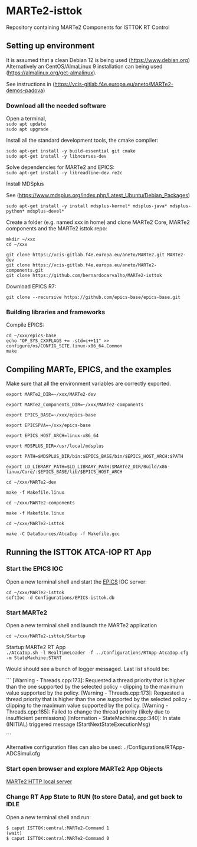 # MARTe2-isttok
Repository containing MARTe2 Components for ISTTOK RT Control

## Setting up environment

It is assumed that a clean Debian 12 is being used (https://www.debian.org)
Alternatively an CentOS/AlmaLinux 9 installation can being used (https://almalinux.org/get-almalinux).

See instructions in (https://vcis-gitlab.f4e.europa.eu/aneto/MARTe2-demos-padova)

### Download all the needed software

Open a terminal,  
`sudo apt update`  
`sudo apt upgrade`

Install all the standard development tools, the cmake compiler:

`sudo apt-get install -y build-essential git cmake`  
`sudo apt-get install -y libncurses-dev`

Solve dependencies for MARTe2 and EPICS:  
`sudo apt-get install -y libreadline-dev re2c`

Install MDSplus

See (https://www.mdsplus.org/index.php/Latest_Ubuntu/Debian_Packages)

`sudo apt-get install -y install mdsplus-kernel* mdsplus-java* mdsplus-python* mdsplus-devel*`

Create a folder (e.g. named xxx in home) and clone MARTe2 Core,  MARTe2 components and the MARTe2 isttok repo:

`mkdir ~/xxx`  
`cd ~/xxx`  

`git clone https://vcis-gitlab.f4e.europa.eu/aneto/MARTe2.git MARTe2-dev`  
`git clone https://vcis-gitlab.f4e.europa.eu/aneto/MARTe2-components.git`  
`git clone https://github.com/bernardocarvalho/MARTe2-isttok`  
      
Download EPICS R7:

`git clone --recursive https://github.com/epics-base/epics-base.git`

### Building libraries and frameworks

Compile EPICS:

`cd ~/xxx/epics-base`  
`echo "OP_SYS_CXXFLAGS += -std=c++11" >> configure/os/CONFIG_SITE.linux-x86_64.Common`  
`make`

## Compiling MARTe, EPICS, and the examples

Make sure that all the environment variables are correctly exported.

`export MARTe2_DIR=~/xxx/MARTe2-dev`

`export MARTe2_Components_DIR=~/xxx/MARTe2-components`

`export EPICS_BASE=~/xxx/epics-base`

`export EPICSPVA=~/xxx/epics-base`

`export EPICS_HOST_ARCH=linux-x86_64`

`export MDSPLUS_DIR=/usr/local/mdsplus`

`export PATH=$MDSPLUS_DIR/bin:$EPICS_BASE/bin/$EPICS_HOST_ARCH:$PATH`

`export LD_LIBRARY_PATH=$LD_LIBRARY_PATH:$MARTe2_DIR/Build/x86-linux/Core/:$EPICS_BASE/lib/$EPICS_HOST_ARCH`

`cd ~/xxx/MARTe2-dev`

`make -f Makefile.linux`

`cd ~/xxx/MARTe2-components`

`make -f Makefile.linux`

`cd ~/xxx/MARTe2-isttok`

`make -C DataSources/AtcaIop -f Makefile.gcc`

## Running the ISTTOK ATCA-IOP RT App

### Start the EPICS IOC

Open a new terminal shell and start the [EPICS](https://epics-controls.org) IOC server:

`cd ~/xxx/MARTe2-isttok`  
`softIoc -d Configurations/EPICS-isttok.db`

### Start MARTe2 

Open a new terminal shell and launch the MARTe2 application

`cd ~/xxx/MARTe2-isttok/Startup`

Startup MARTe2 RT App  
`./AtcaIop.sh -l RealTimeLoader -f ../Configurations/RTApp-AtcaIop.cfg -m StateMachine:START`

   Would should see a bunch of logger messaged. Last list should be:

   ´´´
   [Warning - Threads.cpp:173]: Requested a thread priority that is higher than the one supported by the selected policy - clipping to the maximum value supported by the policy.
   [Warning - Threads.cpp:173]: Requested a thread priority that is higher than the one supported by the selected policy - clipping to the maximum value supported by the policy.
   [Warning - Threads.cpp:185]: Failed to change the thread priority (likely due to insufficient permissions)
   [Information - StateMachine.cpp:340]: In state (INITIAL) triggered message (StartNextStateExecutionMsg)

   ´´´

Alternative configuration files can also be used: ../Configurations/RTApp-ADCSimul.cfg
    
### Start open browser and explore MARTe2 App Objects

[MARTe2 HTTP local server ](http://localhost:8084)


### Change RT App State to RUN  (to store Data), and get back to IDLE

Open a new terminal shell and run:  
```console
$ caput ISTTOK:central:MARTe2-Command 1
(wait)
$ caput ISTTOK:central:MARTe2-Command 0
```



